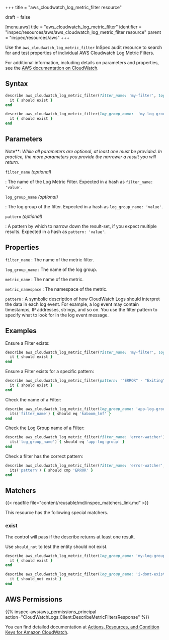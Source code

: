+++
title = "aws_cloudwatch_log_metric_filter resource"

draft = false


[menu.aws]
title = "aws_cloudwatch_log_metric_filter"
identifier = "inspec/resources/aws/aws_cloudwatch_log_metric_filter resource"
parent = "inspec/resources/aws"
+++

Use the `aws_cloudwatch_log_metric_filter` InSpec audit resource to search for and test properties of individual AWS Cloudwatch Log Metric Filters.

For additional information, including details on parameters and properties, see the [AWS documentation on CloudWatch](https://docs.aws.amazon.com/IAM/latest/UserGuide/list_amazoncloudwatch.html).

## Syntax

```ruby
describe aws_cloudwatch_log_metric_filter(filter_name: 'my-filter', log_group_name: 'my-log-group') do
  it { should exist }
end
```

```ruby
describe aws_cloudwatch_log_metric_filter(log_group_name:  'my-log-group', pattern: 'my-filter') do
  it { should exist }
end
```

## Parameters

Note**: _While all parameters are optional, at least one must be provided. In practice, the more parameters you provide the narrower a result you will return._

`filter_name` _(optional)_

: The name of the Log Metric Filter. Expected in a hash as `filter_name: 'value'`.

`log_group_name` _(optional)_

: The log group of the filter. Expected in a hash as `log_group_name: 'value'`.

`pattern` _(optional)_

: A pattern by which to narrow down the result-set, if you expect multiple results. Expected in a hash as `pattern: 'value'`.

## Properties

`filter_name`
: The name of the metric filter.

`log_group_name`
: The name of the log group.

`metric_name`
: The name of the metric.

`metric_namespace`
: The namespace of the metric.

`pattern`
: A symbolic description of how CloudWatch Logs should interpret the data in each log event. For example, a log event may contain timestamps, IP addresses, strings, and so on. You use the filter pattern to specify what to look for in the log event message.

## Examples

Ensure a Filter exists:

```ruby
describe aws_cloudwatch_log_metric_filter(filter_name: 'my-filter', log_group_name: 'my-log-group') do
  it { should exist }
end
```

Ensure a Filter exists for a specific pattern:

```ruby
describe aws_cloudwatch_log_metric_filter(pattern: '"ERROR" - "Exiting"') do
  it { should exist }
end
```

Check the name of a Filter:

```ruby
describe aws_cloudwatch_log_metric_filter(log_group_name: 'app-log-group', pattern: 'KERBLEWIE') do
  its('filter_name') { should eq 'kaboom_lmf' }
end
```

Check the Log Group name of a Filter:

```ruby
describe aws_cloudwatch_log_metric_filter(filter_name: 'error-watcher') do
  its('log_group_name') { should eq 'app-log-group' }
end
```

Check a filter has the correct pattern:

```ruby
describe aws_cloudwatch_log_metric_filter(filter_name: 'error-watcher', log_group_name: 'app-log-group') do
  its('pattern') { should cmp 'ERROR' }
end
```

## Matchers

{{< readfile file="content/reusable/md/inspec_matchers_link.md" >}}

This resource has the following special matchers.

### exist

The control will pass if the describe returns at least one result.

Use `should_not` to test the entity should not exist.

```ruby
describe aws_cloudwatch_log_metric_filter(log_group_name: 'my-log-group') do
  it { should exist }
end
```

```ruby
describe aws_cloudwatch_log_metric_filter(log_group_name: 'i-dont-exist') do
  it { should_not exist }
end
```

## AWS Permissions

{{% inspec-aws/aws_permissions_principal action="CloudWatchLogs:Client:DescribeMetricFiltersResponse" %}}

You can find detailed documentation at [Actions, Resources, and Condition Keys for Amazon CloudWatch](https://docs.aws.amazon.com/IAM/latest/UserGuide/list_amazoncloudwatch.html).

